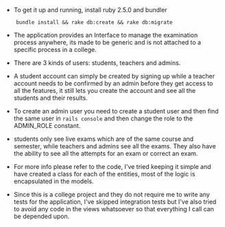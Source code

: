 - To get it up and running,
  install ruby 2.5.0 and bundler 

```
	bundle install && rake db:create && rake db:migrate
```

- The application provides an Interface to manage the examination process anywhere, its made to be generic and is not attached to a specific process
in a college. 

- There are 3 kinds of users: students, teachers and admins.

- A student account can simply be created by signing up while a teacher account needs to be confirmed by an admin before they get access to all the features, it still lets you create the account and see all the students and their results.

- To create an admin user you need to create a student user and then find the same user in `rails console` and then change the role to the ADMIN_ROLE
constant. 

- students only see live exams which are of the same course and semester, while teachers and admins see all the exams. They also have the ability
to see all the attempts for an exam or correct an exam.

- For more info please refer to the code, I've tried keeping it simple and have created a class for each of the entities, most of the logic is encapsulated in the models. 

- Since this is a college project and they do not require me to write any tests for the application, I've skipped integration tests but I've also tried to avoid any code in the views whatsoever so that everything I call can be depended upon.